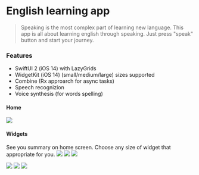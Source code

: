 # English learning app

> Speaking is the most complex part of learning new language. 
This app is all about learning english through speaking. Just press "speak" button and start your journey. 

### Features

- SwiftUI 2 (iOS 14) with LazyGrids
- WidgetKit (iOS 14) (small/medium/large) sizes supported
- Combine (Rx approarch for async tasks)
- Speech recognizion 
- Voice synthesis (for words spelling)




#### Home
![](Resources/home.png)

#### Widgets
See you summary on home screen. Choose any size of widget that appropriate for you. 
![](Resources/widgetSmall.png)
![](Resources/widgetMedium.png)
![](Resources/widgetLarge.png)



![](Resources/learnNewWords.gif)
![](Resources/quiz.gif)
![](Resources/dialog.gif)
